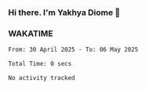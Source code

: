 ### Hi there. I'm Yakhya Diome 👋

### WAKATIME
<!--START_SECTION:waka-->

```txt
From: 30 April 2025 - To: 06 May 2025

Total Time: 0 secs

No activity tracked
```

<!--END_SECTION:waka-->
